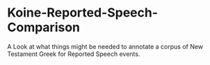 # Koine-Reported-Speech-Comparison
A Look at what things might be needed to annotate a corpus of New Testament Greek for Reported Speech events.

